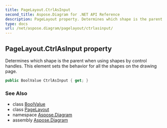 ```yaml
---
title: PageLayout.CtrlAsInput
second_title: Aspose.Diagram for .NET API Reference
description: PageLayout property. Determines which shape is the parent when using shapes by control handles. This element sets the behavior for all the shapes on the drawing page
type: docs
url: /net/aspose.diagram/pagelayout/ctrlasinput/
---
```

## PageLayout.CtrlAsInput property

Determines which shape is the parent when using shapes by control handles. This element sets the behavior for all the shapes on the drawing page.

```csharp
public BoolValue CtrlAsInput { get; }
```

### See Also

* class [BoolValue](../../boolvalue/)
* class [PageLayout](../)
* namespace [Aspose.Diagram](../../pagelayout/)
* assembly [Aspose.Diagram](../../../)



